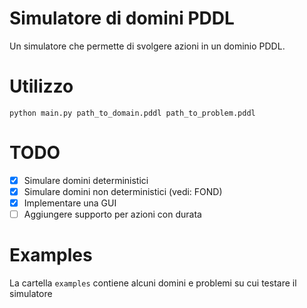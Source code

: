 # Simulatore di domini PDDL
Un simulatore che permette di svolgere azioni in un dominio PDDL.

# Utilizzo
```
python main.py path_to_domain.pddl path_to_problem.pddl
```

# TODO
- [x] Simulare domini deterministici
- [x] Simulare domini non deterministici (vedi: FOND)
- [x] Implementare una GUI
- [ ] Aggiungere supporto per azioni con durata

# Examples
La cartella `examples` contiene alcuni domini e problemi su cui testare il simulatore

